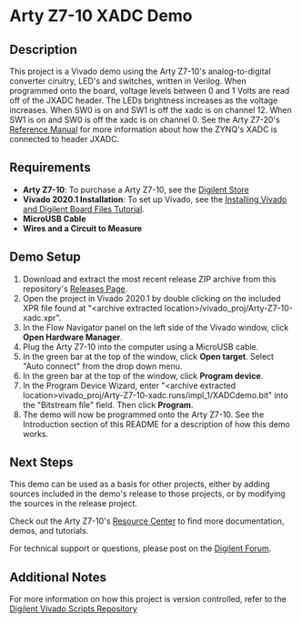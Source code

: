  Arty Z7-10 XADC Demo
==============
  
Description
--------------
This project is a Vivado demo using the Arty Z7-10's analog-to-digital converter ciruitry, LED's and switches, written in Verilog. When programmed onto the board, voltage levels between 0 and 1 Volts are read off of the JXADC header. The LEDs brightness increases as the voltage increases. When SW0 is on and SW1 is off the xadc is on channel 12. When SW1 is on and SW0 is off the xadc is on channel 0. See the Arty Z7-20's [Reference Manual](https://reference.digilentinc.com/reference/programmable-logic/arty-z7/reference-manual) for more information about how the ZYNQ's XADC is connected to header JXADC.


  
Requirements
--------------
* **Arty Z7-10**: To purchase a Arty Z7-10, see the [Digilent Store](https://store.digilentinc.com/arty-z7-apsoc-zynq-7000-development-board-for-makers-and-hobbyists/)
* **Vivado 2020.1 Installation**: To set up Vivado, see the [Installing Vivado and Digilent Board Files Tutorial](https://reference.digilentinc.com/vivado/installing-vivado/start).
* **MicroUSB Cable**
* **Wires and a Circuit to Measure**

Demo Setup
--------------
1. Download and extract the most recent release ZIP archive from this repository's [Releases Page](https://github.com/Digilent/Arty-Z7-10-xadc/releases).
2. Open the project in Vivado 2020.1 by double clicking on the included XPR file found at "\<archive extracted location\>/vivado_proj/Arty-Z7-10-xadc.xpr".
3. In the Flow Navigator panel on the left side of the Vivado window, click **Open Hardware Manager**.
4. Plug the Arty Z7-10 into the computer using a MicroUSB cable.
5. In the green bar at the top of the window, click **Open target**. Select "Auto connect" from the drop down menu.
6. In the green bar at the top of the window, click **Program device**.
7. In the Program Device Wizard, enter "\<archive extracted location\>vivado_proj/Arty-Z7-10-xadc.runs/impl_1/XADCdemo.bit" into the "Bitstream file" field. Then click **Program**.
8. The demo will now be programmed onto the Arty Z7-10. See the Introduction section of this README for a description of how this demo works.

Next Steps
--------------
This demo can be used as a basis for other projects, either by adding sources included in the demo's release to those projects, or by modifying the sources in the release project.

Check out the Arty Z7-10's [Resource Center](https://reference.digilentinc.com/reference/programmable-logic/arty-z7/start) to find more documentation, demos, and tutorials.

For technical support or questions, please post on the [Digilent Forum](https://forum.digilentinc.com).

Additional Notes
--------------
For more information on how this project is version controlled, refer to the [Digilent Vivado Scripts Repository](https://github.com/digilent/digilent-vivado-scripts)



